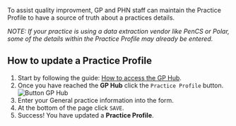
To assist quality improvment, GP and PHN staff can maintain the Practice Profile to have a source of truth about a practices details.

*NOTE: If your practice is using a data extraction vendor like PenCS or Polar, some of the details within the Practice Profile may already be entered.*

## How to update a **Practice Profile**

1. Start by following the guide: <a href="../../practices/introduction/#how-to-access-the-gp-hub" target="_blank">How to access the GP Hub</a>.
2. Once you have reached the **GP Hub** click the `Practice Profile` button.
    ![Button GP Hub](../../images/btn-practice-profile.png)
3. Enter your General practice information into the form.
4. At the bottom of the page click `SAVE`.
5. Success! You have updated a **Practice Profile**.
